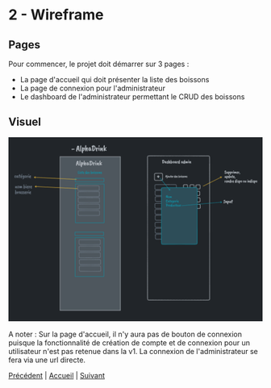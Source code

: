 # 2 - Wireframe

## Pages

Pour commencer, le projet doit démarrer sur 3 pages :
- La page d'accueil qui doit présenter la liste des boissons
- La page de connexion pour l'administrateur
- Le dashboard de l'administrateur permettant le CRUD des boissons

## Visuel

![Wireframe](images/wireframe.png)

A noter : Sur la page d'accueil, il n'y aura pas de bouton de connexion puisque la fonctionnalité de création de compte et de connexion pour un utilisateur n'est pas retenue dans la v1. La connexion de l'administrateur se fera via une url directe.

[Précédent](1-Brainstorming.md) | [Accueil](0-Sommaire.md) | [Suivant](3-Use-cases.md)